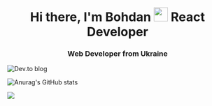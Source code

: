 <h1 align="center">Hi there, I'm Bohdan
<img src="https://github.com/blackcater/blackcater/raw/main/images/Hi.gif" height="32"/> React Developer</h1>

<h3 align="center">Web Developer from Ukraine</h3>

![Dev.to blog](https://img.shields.io/badge/dev.to-0A0A0A?style=for-the-badge&logo=dev.to&logoColor=white)

![Anurag's GitHub stats](https://github-readme-stats.vercel.app/api?username=anuraghazra&show_icons=true&theme=radical)


![](https://github-profile-summary-cards.vercel.app/api/cards/profile-details?username=Cauteros974&theme=solarized_dark)
